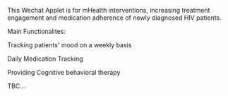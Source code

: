 This Wechat Applet is for mHealth interventions, increasing treatment engagement and medication adherence of newly diagnosed HIV patients.

Main Functionalites: 

  Tracking patients' mood on a weekly basis
  
  Daily Medication Tracking
  
  Providing Cognitive behavioral therapy
  
  TBC...
